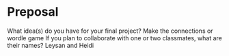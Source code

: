 # Preposal
What idea(s) do you have for your final project?
Make the connections or wordle game
If you plan to collaborate with one or two classmates, what are their names?
Leysan and Heidi
